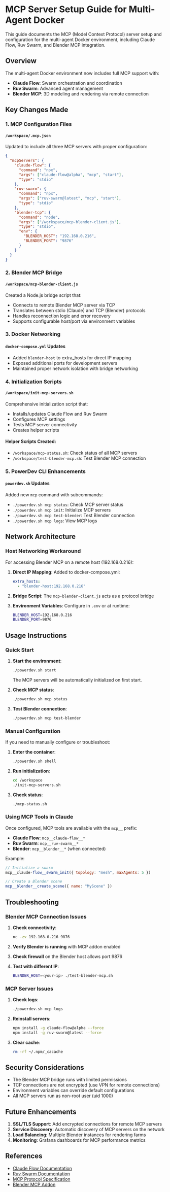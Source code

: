 # MCP Server Setup Guide for Multi-Agent Docker

This guide documents the MCP (Model Context Protocol) server setup and configuration for the multi-agent Docker environment, including Claude Flow, Ruv Swarm, and Blender MCP integration.

## Overview

The multi-agent Docker environment now includes full MCP support with:
- **Claude Flow**: Swarm orchestration and coordination
- **Ruv Swarm**: Advanced agent management
- **Blender MCP**: 3D modeling and rendering via remote connection

## Key Changes Made

### 1. MCP Configuration Files

#### `/workspace/.mcp.json`
Updated to include all three MCP servers with proper configuration:
```json
{
  "mcpServers": {
    "claude-flow": {
      "command": "npx",
      "args": ["claude-flow@alpha", "mcp", "start"],
      "type": "stdio"
    },
    "ruv-swarm": {
      "command": "npx",
      "args": ["ruv-swarm@latest", "mcp", "start"],
      "type": "stdio"
    },
    "blender-tcp": {
      "command": "node",
      "args": ["/workspace/mcp-blender-client.js"],
      "type": "stdio",
      "env": {
        "BLENDER_HOST": "192.168.0.216",
        "BLENDER_PORT": "9876"
      }
    }
  }
}
```

### 2. Blender MCP Bridge

#### `/workspace/mcp-blender-client.js`
Created a Node.js bridge script that:
- Connects to remote Blender MCP server via TCP
- Translates between stdio (Claude) and TCP (Blender) protocols
- Handles reconnection logic and error recovery
- Supports configurable host/port via environment variables

### 3. Docker Networking

#### `docker-compose.yml` Updates
- Added `blender-host` to extra_hosts for direct IP mapping
- Exposed additional ports for development servers
- Maintained proper network isolation with bridge networking

### 4. Initialization Scripts

#### `/workspace/init-mcp-servers.sh`
Comprehensive initialization script that:
- Installs/updates Claude Flow and Ruv Swarm
- Configures MCP settings
- Tests MCP server connectivity
- Creates helper scripts

#### Helper Scripts Created:
- `/workspace/mcp-status.sh`: Check status of all MCP servers
- `/workspace/test-blender-mcp.sh`: Test Blender MCP connection

### 5. PowerDev CLI Enhancements

#### `powerdev.sh` Updates
Added new `mcp` command with subcommands:
- `./powerdev.sh mcp status`: Check MCP server status
- `./powerdev.sh mcp init`: Initialize MCP servers
- `./powerdev.sh mcp test-blender`: Test Blender connection
- `./powerdev.sh mcp logs`: View MCP logs

## Network Architecture

### Host Networking Workaround
For accessing Blender MCP on a remote host (192.168.0.216):

1. **Direct IP Mapping**: Added to docker-compose.yml:
   ```yaml
   extra_hosts:
     - "blender-host:192.168.0.216"
   ```

2. **Bridge Script**: The `mcp-blender-client.js` acts as a protocol bridge
   
3. **Environment Variables**: Configure in `.env` or at runtime:
   ```bash
   BLENDER_HOST=192.168.0.216
   BLENDER_PORT=9876
   ```

## Usage Instructions

### Quick Start

1. **Start the environment**:
   ```bash
   ./powerdev.sh start
   ```
   The MCP servers will be automatically initialized on first start.

2. **Check MCP status**:
   ```bash
   ./powerdev.sh mcp status
   ```

3. **Test Blender connection**:
   ```bash
   ./powerdev.sh mcp test-blender
   ```

### Manual Configuration

If you need to manually configure or troubleshoot:

1. **Enter the container**:
   ```bash
   ./powerdev.sh shell
   ```

2. **Run initialization**:
   ```bash
   cd /workspace
   ./init-mcp-servers.sh
   ```

3. **Check status**:
   ```bash
   ./mcp-status.sh
   ```

### Using MCP Tools in Claude

Once configured, MCP tools are available with the `mcp__` prefix:

- **Claude Flow**: `mcp__claude-flow__*`
- **Ruv Swarm**: `mcp__ruv-swarm__*`
- **Blender**: `mcp__blender__*` (when connected)

Example:
```javascript
// Initialize a swarm
mcp__claude-flow__swarm_init({ topology: "mesh", maxAgents: 5 })

// Create a Blender scene
mcp__blender__create_scene({ name: "MyScene" })
```

## Troubleshooting

### Blender MCP Connection Issues

1. **Check connectivity**:
   ```bash
   nc -zv 192.168.0.216 9876
   ```

2. **Verify Blender is running** with MCP addon enabled

3. **Check firewall** on the Blender host allows port 9876

4. **Test with different IP**:
   ```bash
   BLENDER_HOST=<your-ip> ./test-blender-mcp.sh
   ```

### MCP Server Issues

1. **Check logs**:
   ```bash
   ./powerdev.sh mcp logs
   ```

2. **Reinstall servers**:
   ```bash
   npm install -g claude-flow@alpha --force
   npm install -g ruv-swarm@latest --force
   ```

3. **Clear cache**:
   ```bash
   rm -rf ~/.npm/_cacache
   ```

## Security Considerations

- The Blender MCP bridge runs with limited permissions
- TCP connections are not encrypted (use VPN for remote connections)
- Environment variables can override default configurations
- All MCP servers run as non-root user (uid 1000)

## Future Enhancements

1. **SSL/TLS Support**: Add encrypted connections for remote MCP servers
2. **Service Discovery**: Automatic discovery of MCP servers on the network
3. **Load Balancing**: Multiple Blender instances for rendering farms
4. **Monitoring**: Grafana dashboards for MCP performance metrics

## References

- [Claude Flow Documentation](https://github.com/ruvnet/claude-flow)
- [Ruv Swarm Documentation](https://github.com/ruvnet/ruv-swarm)
- [MCP Protocol Specification](https://modelcontextprotocol.io/)
- [Blender MCP Addon](https://github.com/mcp-blender/blender-addon)